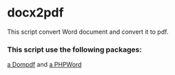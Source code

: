 # docx2pdf 
This script convert Word document and convert it to pdf.
### This script use the following packages:
[a Dompdf](https://github.com/dompdf/dompdf) and [a PHPWord](https://phpword.readthedocs.io/en/latest/installing.html)